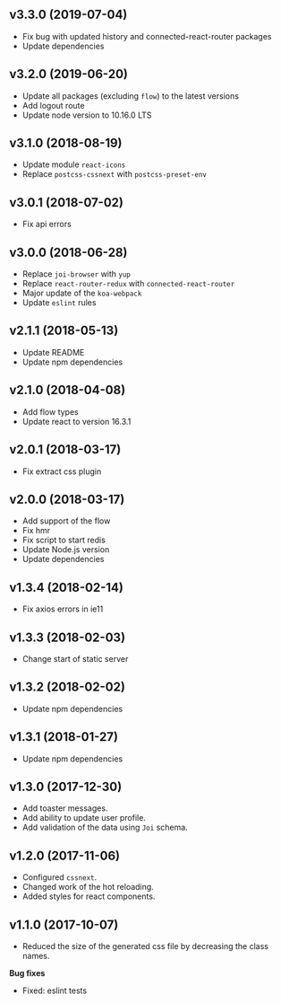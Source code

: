 ## v3.3.0 (2019-07-04)

* Fix bug with updated history and connected-react-router packages
* Update dependencies

## v3.2.0 (2019-06-20)

* Update all packages (excluding `flow`) to the latest versions
* Add logout route
* Update node version to 10.16.0 LTS

## v3.1.0 (2018-08-19)

* Update module `react-icons`
* Replace `postcss-cssnext` with `postcss-preset-env`

## v3.0.1 (2018-07-02)

* Fix api errors

## v3.0.0 (2018-06-28)

* Replace `joi-browser` with `yup`
* Replace `react-router-redux` with `connected-react-router`
* Major update of the `koa-webpack`
* Update `eslint` rules

## v2.1.1 (2018-05-13)

* Update README
* Update npm dependencies

## v2.1.0 (2018-04-08)

* Add flow types
* Update react to version 16.3.1

## v2.0.1 (2018-03-17)

* Fix extract css plugin

## v2.0.0 (2018-03-17)

* Add support of the flow
* Fix hmr
* Fix script to start redis
* Update Node.js version
* Update dependencies

## v1.3.4 (2018-02-14)

* Fix axios errors in ie11

## v1.3.3 (2018-02-03)

* Change start of static server

## v1.3.2 (2018-02-02)

* Update npm dependencies

## v1.3.1 (2018-01-27)

* Update npm dependencies

## v1.3.0 (2017-12-30)

* Add toaster messages.
* Add ability to update user profile.
* Add validation of the data using `Joi` schema.

## v1.2.0 (2017-11-06)

* Configured `cssnext`.
* Changed work of the hot reloading.
* Added styles for react components.

## v1.1.0 (2017-10-07)

* Reduced the size of the generated css file by decreasing the class names.

**Bug fixes**

* Fixed: eslint tests
